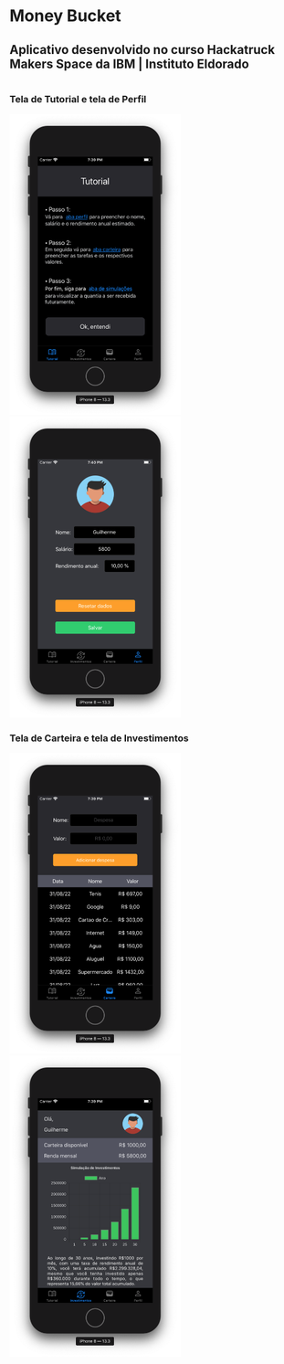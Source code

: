 # Money Bucket

## Aplicativo desenvolvido no curso Hackatruck Makers Space da IBM | Instituto Eldorado

#

### Tela de Tutorial e tela de Perfil
<div style="display: flex, flex-direction:row">
    <img src="./Assets/1.Tutorial.png" width="300" >
    <img src="./Assets/2.Perfil.png" width="300" >
</div>

### Tela de Carteira e tela de Investimentos
<div style="display: flex, flex-direction:row">
    <img src="./Assets/3.Carteira.png" width="300" >
    <img src="./Assets/4.Investimentos.png" width="300" >
</div>
